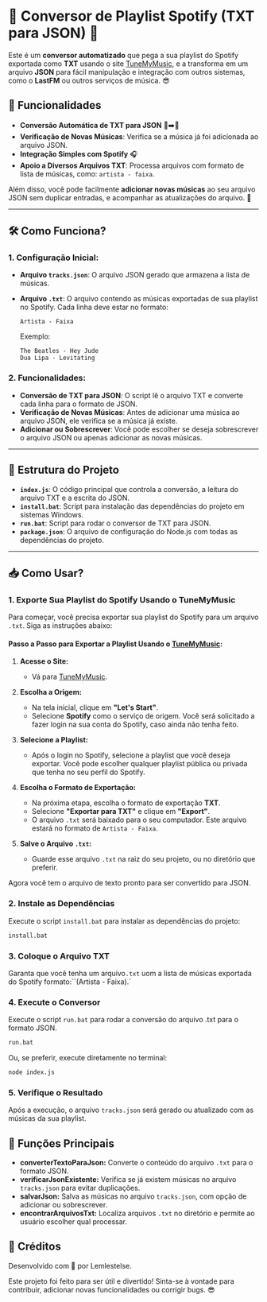# 🎵 **Conversor de Playlist Spotify (TXT para JSON)** 🚀

Este é um **conversor automatizado** que pega a sua playlist do Spotify exportada como **TXT** usando o site [TuneMyMusic](https://www.tunemymusic.com/), e a transforma em um arquivo **JSON** para fácil manipulação e integração com outros sistemas, como o **LastFM** ou outros serviços de música. 😎

## 🎯 **Funcionalidades**

- **Conversão Automática de TXT para JSON** 📝➡️📂
- **Verificação de Novas Músicas**: Verifica se a música já foi adicionada ao arquivo JSON.
- **Integração Simples com Spotify** 🎧
- **Apoio a Diversos Arquivos TXT**: Processa arquivos com formato de lista de músicas, como: `artista - faixa`.

Além disso, você pode facilmente **adicionar novas músicas** ao seu arquivo JSON sem duplicar entradas, e acompanhar as atualizações do arquivo. 👀

---

## 🛠️ **Como Funciona?**

### 1. **Configuração Inicial:**
- **Arquivo `tracks.json`**: O arquivo JSON gerado que armazena a lista de músicas.
- **Arquivo `.txt`**: O arquivo contendo as músicas exportadas de sua playlist no Spotify. Cada linha deve estar no formato:

    ```
    Artista - Faixa
    ```

    Exemplo:

    ```
    The Beatles - Hey Jude
    Dua Lipa - Levitating
    ```

### 2. **Funcionalidades**:
- **Conversão de TXT para JSON**: O script lê o arquivo TXT e converte cada linha para o formato de JSON.
- **Verificação de Novas Músicas**: Antes de adicionar uma música ao arquivo JSON, ele verifica se a música já existe.
- **Adicionar ou Sobrescrever**: Você pode escolher se deseja sobrescrever o arquivo JSON ou apenas adicionar as novas músicas.

---

## 🧰 **Estrutura do Projeto**

- **`index.js`**: O código principal que controla a conversão, a leitura do arquivo TXT e a escrita do JSON.
- **`install.bat`**: Script para instalação das dependências do projeto em sistemas Windows.
- **`run.bat`**: Script para rodar o conversor de TXT para JSON.
- **`package.json`**: O arquivo de configuração do Node.js com todas as dependências do projeto.

---

## 📥 **Como Usar?**

### 1. **Exporte Sua Playlist do Spotify Usando o TuneMyMusic**
Para começar, você precisa exportar sua playlist do Spotify para um arquivo `.txt`. Siga as instruções abaixo:

#### Passo a Passo para Exportar a Playlist Usando o [TuneMyMusic](https://www.tunemymusic.com/):

1. **Acesse o Site:**
   - Vá para [TuneMyMusic](https://www.tunemymusic.com/).

2. **Escolha a Origem:**
   - Na tela inicial, clique em **"Let's Start"**.
   - Selecione **Spotify** como o serviço de origem. Você será solicitado a fazer login na sua conta do Spotify, caso ainda não tenha feito.

3. **Selecione a Playlist:**
   - Após o login no Spotify, selecione a playlist que você deseja exportar. Você pode escolher qualquer playlist pública ou privada que tenha no seu perfil do Spotify.

4. **Escolha o Formato de Exportação:**
   - Na próxima etapa, escolha o formato de exportação **TXT**.
   - Selecione **"Exportar para TXT"** e clique em **"Export"**.
   - O arquivo `.txt` será baixado para o seu computador. Este arquivo estará no formato de `Artista - Faixa`.

5. **Salve o Arquivo `.txt`:**
   - Guarde esse arquivo `.txt` na raiz do seu projeto, ou no diretório que preferir.

Agora você tem o arquivo de texto pronto para ser convertido para JSON.

### 2. **Instale as Dependências**
Execute o script `install.bat` para instalar as dependências do projeto:

```bash
install.bat
```

### 3. **Coloque o Arquivo TXT**
Garanta que você tenha um arquivo`.txt` uom a lista de músicas exportada do Spotify formato:``(Artista - Faixa).`

### 4. **Execute o Conversor**
Execute o script `run.bat` para rodar a conversão do arquivo .txt para o formato JSON.

```bash
run.bat
```

Ou, se preferir, execute diretamente no terminal:

```bash
node index.js
```

### 5. **Verifique o Resultado**
Após a execução, o arquivo `tracks.json` será gerado ou atualizado com as músicas da sua playlist.

## 📝 **Funções Principais**

- **converterTextoParaJson:** Converte o conteúdo do arquivo `.txt` para o formato JSON.
- **verificarJsonExistente:** Verifica se já existem músicas no arquivo `tracks.json` para evitar duplicações.
- **salvarJson:** Salva as músicas no arquivo `tracks.json`, com opção de adicionar ou sobrescrever.
- **encontrarArquivosTxt:** Localiza arquivos `.txt` no diretório e permite ao usuário escolher qual processar.

## 🙏 **Créditos**
Desenvolvido com 💖 por Lemlestelse.

Este projeto foi feito para ser útil e divertido! Sinta-se à vontade para contribuir, adicionar novas funcionalidades ou corrigir bugs. 😎